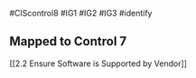 #CIScontrol8 #IG1 #IG2 #IG3 #identify 

## Mapped to Control 7
[[2.2 Ensure Software is Supported by Vendor]]